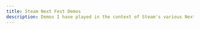 ```yaml
---
title: Steam Next Fest Demos
description: Demos I have played in the context of Steam's various Next Fest events. Usually accompanied by opinions on their status as unreleased games and demos.
---
```

